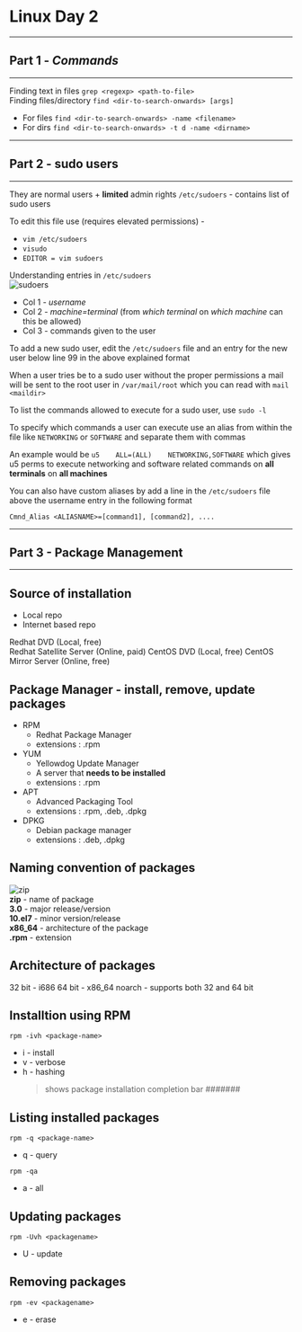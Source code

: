 # Linux Day 2
---
## Part 1 - *Commands*
---
Finding text in files `grep <regexp> <path-to-file>`  
Finding files/directory `find <dir-to-search-onwards> [args]`
- For files `find <dir-to-search-onwards> -name <filename>`
- For dirs `find <dir-to-search-onwards> -t d -name <dirname>`
---  
## Part 2 - sudo users 
---  
They are normal users + **limited** admin rights
`/etc/sudoers` - contains list of sudo users  

To edit this file use (requires elevated permissions) -
- `vim /etc/sudoers`
- `visudo`  
- `EDITOR = vim sudoers`  

Understanding entries in `/etc/sudoers`  
![sudoers](https://imgur.com/YMmEIt1.png)  
- Col 1 - *username*
- Col 2 - *machine=terminal* (from *which terminal* on *which machine* can this be allowed)
- Col 3 - commands given to the user

To add a new sudo user, edit the `/etc/sudoers` file and an entry for the new user below line 99 in the above explained format  

When a user tries be to a sudo user without the proper permissions a mail will be sent to the root user in `/var/mail/root` which you can read with `mail <maildir>`  

To list the commands allowed to execute for a sudo user, use `sudo -l`  

To specify which commands a user can execute use an alias from within the file like `NETWORKING`  or `SOFTWARE` and separate them with commas  

An example would be `u5    ALL=(ALL)    NETWORKING,SOFTWARE` which gives u5 perms to execute networking and software related commands on **all terminals** on **all machines**  

You can also have custom aliases by add a line in the `/etc/sudoers` file above the username entry in the following format  

`Cmnd_Alias <ALIASNAME>=[command1], [command2], ....`  

---
## Part 3 - Package Management
---  
## Source of installation
- Local repo
- Internet based repo

Redhat DVD (Local, free)  
Redhat Satellite Server (Online, paid)
CentOS DVD (Local, free)
CentOS Mirror Server (Online, free)  

## Package Manager - install, remove, update packages  
- RPM 
  - Redhat Package Manager
  - extensions : .rpm
- YUM
  - Yellowdog Update Manager
  - A server that **needs to be installed**
  - extensions : .rpm
- APT 
  - Advanced Packaging Tool
  - extensions : .rpm, .deb, .dpkg
- DPKG
  - Debian package manager
  - extensions : .deb, .dpkg

## Naming convention of packages
![zip](https://imgur.com/lThiqBI.png)  
**zip** - name of package  
**3.0** - major release/version  
**10.el7** - minor version/release  
**x86_64** - architecture of the package  
**.rpm** - extension  

## Architecture of packages  
32 bit - i686
64 bit - x86_64
noarch - supports both 32 and 64 bit

## Installtion using RPM
`rpm -ivh <package-name>`  
- i - install
- v - verbose
- h - hashing
  > shows package installation completion bar
  #######
## Listing installed packages
`rpm -q <package-name>`
- q - query  

`rpm -qa`  
- a - all  

## Updating packages
`rpm -Uvh <packagename>`  
- U - update  

## Removing packages
`rpm -ev <packagename>`
- e - erase